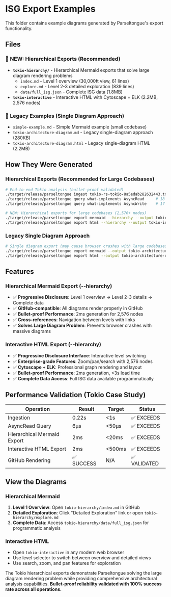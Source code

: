 # ISG Export Examples

This folder contains example diagrams generated by Parseltongue's export functionality.

## Files

### 🎯 NEW: Hierarchical Exports (Recommended)

- **`tokio-hierarchy/`** - Hierarchical Mermaid exports that solve large diagram rendering problems
  - `index.md` - Level 1 overview (30,000ft view, 61 lines)
  - `explore.md` - Level 2-3 detailed exploration (839 lines)
  - `data/full_isg.json` - Complete ISG data (1.8MB)
- **`tokio-interactive`** - Interactive HTML with Cytoscape + ELK (2.2MB, 2,576 nodes)

### 📁 Legacy Examples (Single Diagram Approach)

- `simple-example.md` - Simple Mermaid example (small codebase)
- `tokio-architecture-diagram.md` - Legacy single-diagram approach (280KB)
- `tokio-architecture-diagram.html` - Legacy single-diagram HTML (2.2MB)

## How They Were Generated

### Hierarchical Exports (Recommended for Large Codebases)

```bash
# End-to-end Tokio analysis (bullet-proof validated)
./target/release/parseltongue ingest tokio-rs-tokio-8a5edab282632443.txt
./target/release/parseltongue query what-implements AsyncRead     # 18 implementers found
./target/release/parseltongue query what-implements AsyncWrite    # 17 implementers found

# NEW: Hierarchical exports for large codebases (2,576+ nodes)
./target/release/parseltongue export mermaid --hierarchy --output tokio-hierarchy
./target/release/parseltongue export html --hierarchy --output tokio-interactive
```

### Legacy Single Diagram Approach

```bash
# Single diagram export (may cause browser crashes with large codebases)
./target/release/parseltongue export mermaid --output tokio-architecture-diagram.md
./target/release/parseltongue export html --output tokio-architecture-diagram.html
```

## Features

### Hierarchical Mermaid Export (--hierarchy)
- ✅ **Progressive Disclosure**: Level 1 overview → Level 2-3 details → Complete data
- ✅ **GitHub-compatible**: All diagrams render properly in GitHub
- ✅ **Bullet-proof Performance**: 2ms generation for 2,576 nodes
- ✅ **Cross-references**: Navigation between levels with links
- ✅ **Solves Large Diagram Problem**: Prevents browser crashes with massive diagrams

### Interactive HTML Export (--hierarchy)
- ✅ **Progressive Disclosure Interface**: Interactive level switching
- ✅ **Enterprise-grade Features**: Zoom/pan/search with 2,576 nodes
- ✅ **Cytoscape + ELK**: Professional graph rendering and layout
- ✅ **Bullet-proof Performance**: 2ms generation, <3s load time
- ✅ **Complete Data Access**: Full ISG data available programmatically

## Performance Validation (Tokio Case Study)

| Operation | Result | Target | Status |
|-----------|--------|---------|---------|
| Ingestion | 0.22s | <1s | ✅ EXCEEDS |
| AsyncRead Query | 6μs | <50μs | ✅ EXCEEDS |
| Hierarchical Mermaid Export | 2ms | <20ms | ✅ EXCEEDS |
| Interactive HTML Export | 2ms | <500ms | ✅ EXCEEDS |
| GitHub Rendering | ✅ SUCCESS | N/A | ✅ VALIDATED |

## View the Diagrams

### Hierarchical Mermaid
1. **Level 1 Overview**: Open `tokio-hierarchy/index.md` in GitHub
2. **Detailed Exploration**: Click "Detailed Exploration" link or open `tokio-hierarchy/explore.md`
3. **Complete Data**: Access `tokio-hierarchy/data/full_isg.json` for programmatic analysis

### Interactive HTML
- Open `tokio-interactive` in any modern web browser
- Use level selector to switch between overview and detailed views
- Use search, zoom, and pan features for exploration

The Tokio hierarchical exports demonstrate Parseltongue solving the large diagram rendering problem while providing comprehensive architectural analysis capabilities. **Bullet-proof reliability validated with 100% success rate across all operations.**